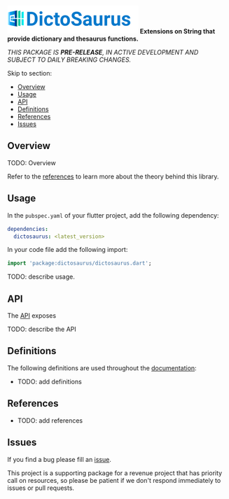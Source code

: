 <!-- 
BSD 3-Clause License
Copyright (c) 2022, GM Consult Pty Ltd
All rights reserved. 
-->

<!-- <p align="left">
  <a href="https://github.com/GM-Consult-Pty-Ltd">
    <img src="static-assets/favicon.png?v1" height="30">
  </a>
  <span style="font-size: 36px; color:#0079cc; font-weight: bold">&nbsp;DictoSaurus</span>
</p> -->


<!-- <p align="center">
  <a href="https://pub.dev/packages/dictosaurus">
    <img src="https://img.shields.io/pub/v/dictosaurus?label=pub.dev&labelColor=333940&logo=dart">
  </a>
  <a href="https://github.com/dictosaurus/dictosaurus/actions/workflows/test.yml">
    <img src="https://img.shields.io/github/workflow/status/dictosaurus/dictosaurus/Dart%20CI/main?label=tests&labelColor=333940&logo=github">
  </a>
  <a href="https://app.codecov.io/gh/dictosaurus/dictosaurus">
    <img src="https://img.shields.io/codecov/c/github/dictosaurus/dictosaurus?logo=codecov&logoColor=fff&labelColor=333940">
  </a>
  <a href="https://t.me/dictosaurusdb">
    <img src="https://img.shields.io/static/v1?label=join&message=dictosaurusdb&labelColor=333940&logo=telegram&logoColor=white&color=229ED9">
  </a>
  <a href="https://twitter.com/simonleier">
    <img src="https://img.shields.io/twitter/follow/simonleier?style=flat&label=Follow&color=1DA1F2&labelColor=333940&logo=twitter&logoColor=fff">
  </a>
</p> -->

<!-- <p align="center">
  <a href="https://dictosaurus.dev">Quickstart</a> •
  <a href="https://dictosaurus.dev/schema">Documentation</a> •
  <a href="https://github.com/dictosaurus/samples">Sample Apps</a> •
  <a href="https://github.com/dictosaurus/dictosaurus/discussions">Support & Ideas</a> •
  <a href="https://pub.dev/packages/dictosaurus">Pub.dev</a>
</p> -->

<!-- # dictosaurus -->

[![GM Consult Pty Ltd](https://raw.githubusercontent.com/GM-Consult-Pty-Ltd/dictosaurus/main/assets/images/dictosaurus.png?raw=true "GM Consult Pty Ltd")](https://github.com/GM-Consult-Pty-Ltd)
**Extensions on String that provide dictionary and thesaurus functions.**

*THIS PACKAGE IS **PRE-RELEASE**, IN ACTIVE DEVELOPMENT AND SUBJECT TO DAILY BREAKING CHANGES.*

Skip to section:
- [Overview](#overview)
- [Usage](#usage)
- [API](#api)
- [Definitions](#definitions)
- [References](#references)
- [Issues](#issues)

## Overview

TODO: Overview

Refer to the [references](#references) to learn more about the theory behind this library.

## Usage

In the `pubspec.yaml` of your flutter project, add the following dependency:

```yaml
dependencies:
  dictosaurus: <latest_version>
```

In your code file add the following import:

```dart
import 'package:dictosaurus/dictosaurus.dart';
```

TODO: describe usage.

## API

The [API](https://pub.dev/documentation/dictosaurus/latest/) exposes

TODO: describe the API

## Definitions

The following definitions are used throughout the [documentation](https://pub.dev/documentation/dictosaurus/latest/):
* TODO: add definitions

## References

* TODO: add references

## Issues

If you find a bug please fill an [issue](https://github.com/GM-Consult-Pty-Ltd/dictosaurus/issues).  

This project is a supporting package for a revenue project that has priority call on resources, so please be patient if we don't respond immediately to issues or pull requests.


